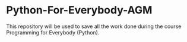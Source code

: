 # Python-For-Everybody-AGM

This repository will be used to save all the work done during the course Programming for Everybody (Python).
